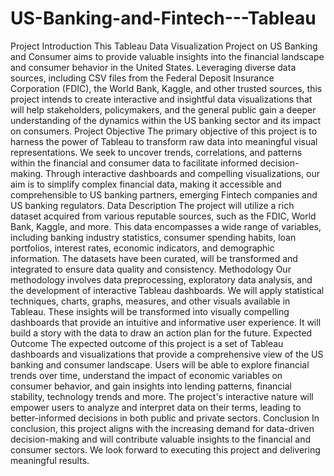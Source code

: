 # US-Banking-and-Fintech---Tableau

Project Introduction
This Tableau Data Visualization Project on US Banking and Consumer aims to provide valuable insights
into the financial landscape and consumer behavior in the United States. Leveraging diverse data sources,
including CSV files from the Federal Deposit Insurance Corporation (FDIC), the World Bank, Kaggle,
and other trusted sources, this project intends to create interactive and insightful data visualizations that
will help stakeholders, policymakers, and the general public gain a deeper understanding of the dynamics
within the US banking sector and its impact on consumers.
Project Objective
The primary objective of this project is to harness the power of Tableau to transform raw data into
meaningful visual representations. We seek to uncover trends, correlations, and patterns within the
financial and consumer data to facilitate informed decision-making. Through interactive dashboards and
compelling visualizations, our aim is to simplify complex financial data, making it accessible and
comprehensible to US banking partners, emerging Fintech companies and US banking regulators.
Data Description
The project will utilize a rich dataset acquired from various reputable sources, such as the FDIC, World
Bank, Kaggle, and more. This data encompasses a wide range of variables, including banking industry
statistics, consumer spending habits, loan portfolios, interest rates, economic indicators, and demographic
information. The datasets have been curated, will be transformed and integrated to ensure data quality and
consistency.
Methodology
Our methodology involves data preprocessing, exploratory data analysis, and the development of
interactive Tableau dashboards. We will apply statistical techniques, charts, graphs, measures, and other
visuals available in Tableau. These insights will be transformed into visually compelling dashboards that
provide an intuitive and informative user experience. It will build a story with the data to draw an action
plan for the future.
Expected Outcome
The expected outcome of this project is a set of Tableau dashboards and visualizations that provide a
comprehensive view of the US banking and consumer landscape. Users will be able to explore financial
trends over time, understand the impact of economic variables on consumer behavior, and gain insights
into lending patterns, financial stability, technology trends and more. The project's interactive nature will
empower users to analyze and interpret data on their terms, leading to better-informed decisions in both
public and private sectors.
Conclusion
In conclusion, this project aligns with the increasing demand for data-driven decision-making and will
contribute valuable insights to the financial and consumer sectors. We look forward to executing this
project and delivering meaningful results.
